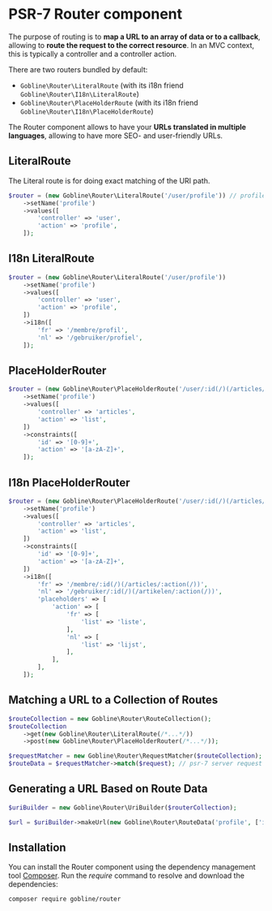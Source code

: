 # PSR-7 Router component

The purpose of routing is to **map a URL to an array of data or to a callback**, allowing to **route the request to the correct resource**.
In an MVC context, this is typically a controller and a controller action.

There are two routers bundled by default:

* `Gobline\Router\LiteralRoute` (with its i18n friend `Gobline\Router\I18n\LiteralRoute`)
* `Gobline\Router\PlaceHolderRoute` (with its i18n friend `Gobline\Router\I18n\PlaceHolderRoute`)

The Router component allows to have your **URLs translated in multiple languages**, allowing to have more SEO- and user-friendly URLs.

## LiteralRoute

The Literal route is for doing exact matching of the URI path.

```php
$router = (new Gobline\Router\LiteralRoute('/user/profile')) // profile is the route name and /user/profile is the route to match
    ->setName('profile')
    ->values([
        'controller' => 'user',
        'action' => 'profile',
    ]);
```

## I18n LiteralRoute

```php
$router = (new Gobline\Router\LiteralRoute('/user/profile'))
    ->setName('profile')
    ->values([
        'controller' => 'user',
        'action' => 'profile',
    ])
    ->i18n([
        'fr' => '/membre/profil',
        'nl' => '/gebruiker/profiel',
    ]);
```

## PlaceHolderRouter

```php
$router = (new Gobline\Router\PlaceHolderRoute('/user/:id(/)(/articles/:action(/))'))
    ->setName('profile')
    ->values([
        'controller' => 'articles',
        'action' => 'list',
    ])
    ->constraints([
        'id' => '[0-9]+',
        'action' => '[a-zA-Z]+',
    ]);
```

## I18n PlaceHolderRouter

```php
$router = (new Gobline\Router\PlaceHolderRoute('/user/:id(/)(/articles/:action(/))'))
    ->setName('profile')
    ->values([
        'controller' => 'articles',
        'action' => 'list',
    ])
    ->constraints([
        'id' => '[0-9]+',
        'action' => '[a-zA-Z]+',
    ])
    ->i18n([
        'fr' => '/membre/:id(/)(/articles/:action(/))',
        'nl' => '/gebruiker/:id(/)(/artikelen/:action(/))',
        'placeholders' => [
            'action' => [
                'fr' => [
                    'list' => 'liste',
                ],
                'nl' => [
                    'list' => 'lijst',
                ],
            ],
        ],
    ]);
```

## Matching a URL to a Collection of Routes

```php
$routeCollection = new Gobline\Router\RouteCollection();
$routeCollection
    ->get(new Gobline\Router\LiteralRoute(/*...*/))
    ->post(new Gobline\Router\PlaceHolderRouter(/*...*/));

$requestMatcher = new Gobline\Router\RequestMatcher($routeCollection);
$routeData = $requestMatcher->match($request); // psr-7 server request
```

## Generating a URL Based on Route Data

```php
$uriBuilder = new Gobline\Router\UriBuilder($routerCollection);

$url = $uriBuilder->makeUrl(new Gobline\Router\RouteData('profile', ['id' => 42]));
```

## Installation

You can install the Router component using the dependency management tool [Composer](https://getcomposer.org/).
Run the *require* command to resolve and download the dependencies:

```
composer require gobline/router
```